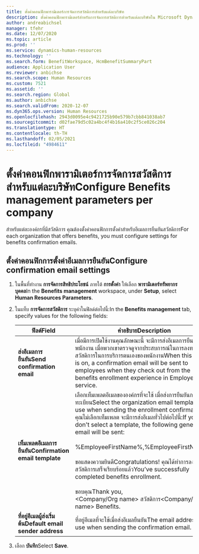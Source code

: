 ```yaml
---
title: ตั้งค่าคอนฟิกพารามิเตอร์การจัดการสวัสดิการสำหรับแต่ละบริษัท
description: ตั้งค่าคอนฟิกพารามิเตอร์สำหรับการจัดการสวัสดิการสำหรับแต่ละบริษัทใน Microsoft Dynamics 365 Human Resources
author: andreabichsel
manager: tfehr
ms.date: 12/07/2020
ms.topic: article
ms.prod: ''
ms.service: dynamics-human-resources
ms.technology: ''
ms.search.form: BenefitWorkspace, HcmBenefitSummaryPart
audience: Application User
ms.reviewer: anbichse
ms.search.scope: Human Resources
ms.custom: 7521
ms.assetid: ''
ms.search.region: Global
ms.author: anbichse
ms.search.validFrom: 2020-12-07
ms.dyn365.ops.version: Human Resources
ms.openlocfilehash: 2943d0095e4c9421725b90e579b7cbb841038ab7
ms.sourcegitcommit: d02fae79d5c02a4bc4f4b16a410c2f5ce026c204
ms.translationtype: HT
ms.contentlocale: th-TH
ms.lasthandoff: 02/05/2021
ms.locfileid: "4984611"
---
```

# <a name="configure-benefits-management-parameters-per-company"></a><span data-ttu-id="39915-103">ตั้งค่าคอนฟิกพารามิเตอร์การจัดการสวัสดิการสำหรับแต่ละบริษัท</span><span class="sxs-lookup"><span data-stu-id="39915-103">Configure Benefits management parameters per company</span></span>

<span data-ttu-id="39915-104">สำหรับแต่ละองค์กรที่มีสวัสดิการ คุณต้องตั้งค่าคอนฟิกการตั้งค่าสำหรับอีเมลการยืนยันสวัสดิการ</span><span class="sxs-lookup"><span data-stu-id="39915-104">For each organization that offers benefits, you must configure settings for benefits confirmation emails.</span></span>

## <a name="configure-confirmation-email-settings"></a><span data-ttu-id="39915-105">ตั้งค่าคอนฟิกการตั้งค่าอีเมลการยืนยัน</span><span class="sxs-lookup"><span data-stu-id="39915-105">Configure confirmation email settings</span></span>

1. <span data-ttu-id="39915-106">ในพื้นที่ทำงาน **การจัดการสิทธิประโยชน์** ภายใต้ **การตั้งค่า** ให้เลือก **พารามิเตอร์ทรัพยากรบุคคล**</span><span class="sxs-lookup"><span data-stu-id="39915-106">In the **Benefits management** workspace, under **Setup**, select **Human Resources Parameters**.</span></span>

2. <span data-ttu-id="39915-107">ในแท็บ **การจัดการสวัสดิการ** ระบุค่าในฟิลด์ต่อไปนี้:</span><span class="sxs-lookup"><span data-stu-id="39915-107">In the **Benefits management** tab, specify values for the following fields:</span></span> 

   | <span data-ttu-id="39915-108">ฟิลด์</span><span class="sxs-lookup"><span data-stu-id="39915-108">Field</span></span> | <span data-ttu-id="39915-109">คำอธิบาย</span><span class="sxs-lookup"><span data-stu-id="39915-109">Description</span></span> |
   | --- | --- |
   | <span data-ttu-id="39915-110">**ส่งอีเมลการยืนยัน**</span><span class="sxs-lookup"><span data-stu-id="39915-110">**Send confirmation email**</span></span> | <span data-ttu-id="39915-111">เมื่อมีการเปิดใช้งานคุณลักษณะนี้ จะมีการส่งอีเมลการยืนยันให้กับพนักงาน เมื่อพวกเขาตรวจดูจากประสบการณ์ในการลงทะเบียนสวัสดิการในการบริการตนเองของพนักงาน</span><span class="sxs-lookup"><span data-stu-id="39915-111">When this feature is on, a confirmation email will be sent to employees when they check out from the benefits enrollment experience in Employee self-service.</span></span> |
   | <span data-ttu-id="39915-112">**เท็มเพลตอีเมลการยืนยัน**</span><span class="sxs-lookup"><span data-stu-id="39915-112">**Confirmation email template**</span></span> | <span data-ttu-id="39915-113">เลือกเท็มเพลตอีเมลขององค์กรที่จะใช้ เมื่อส่งการยืนยันการลงทะเบียน</span><span class="sxs-lookup"><span data-stu-id="39915-113">Select the organization email template to use when sending the enrollment confirmation.</span></span> <span data-ttu-id="39915-114">ถ้าคุณไม่เลือกเท็มเพลต จะมีการส่งอีเมลทั่วไปต่อไปนี้:</span><span class="sxs-lookup"><span data-stu-id="39915-114">If you don't select a template, the following generic email will be sent:</span></span><br><br><span data-ttu-id="39915-115">%EmployeeFirstName%,</span><span class="sxs-lookup"><span data-stu-id="39915-115">%EmployeeFirstName%,</span></span><br><br><span data-ttu-id="39915-116">ขอแสดงความยินดี</span><span class="sxs-lookup"><span data-stu-id="39915-116">Congratulations!</span></span> <span data-ttu-id="39915-117">คุณได้ทำการลงทะเบียนสวัสดิการเสร็จเรียบร้อยแล้ว</span><span class="sxs-lookup"><span data-stu-id="39915-117">You’ve successfully completed benefits enrollment.</span></span><br><br><span data-ttu-id="39915-118">ขอบคุณ</span><span class="sxs-lookup"><span data-stu-id="39915-118">Thank you,</span></span><br><span data-ttu-id="39915-119"><Company/Org name> สวัสดิการ</span><span class="sxs-lookup"><span data-stu-id="39915-119"><Company/Org name> Benefits.</span></span> |
   | <span data-ttu-id="39915-120">**ที่อยู่อีเมลผู้ส่งเริ่มต้น**</span><span class="sxs-lookup"><span data-stu-id="39915-120">**Default email sender address**</span></span> | <span data-ttu-id="39915-121">ที่อยู่อีเมลที่จะใช้เมื่อส่งอีเมลยืนยัน</span><span class="sxs-lookup"><span data-stu-id="39915-121">The email address to use when sending the confirmation email.</span></span> |

3. <span data-ttu-id="39915-122">เลือก **บันทึก**</span><span class="sxs-lookup"><span data-stu-id="39915-122">Select **Save**.</span></span>
